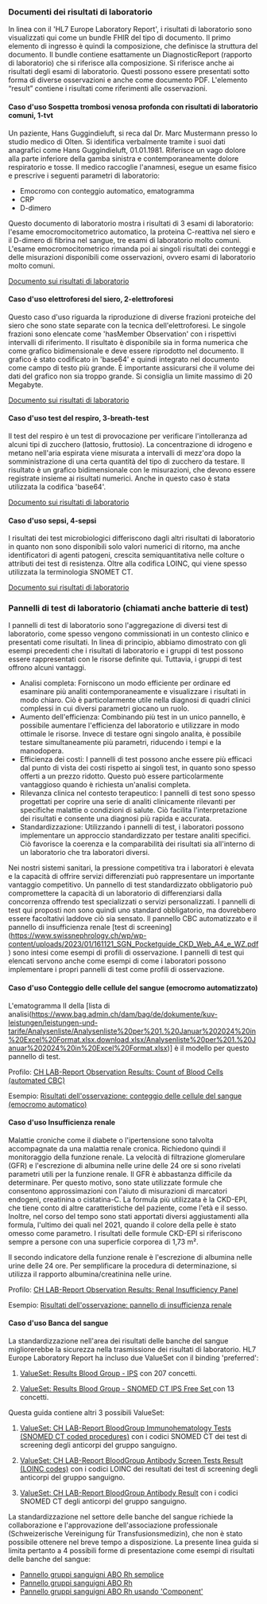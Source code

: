 <!-- markdownlint-disable MD001 MD041 -->

### Documenti dei risultati di laboratorio

In linea con il 'HL7 Europe Laboratory Report', i risultati di laboratorio sono visualizzati qui come un bundle FHIR del tipo di documento. Il primo elemento di ingresso è quindi la composizione, che definisce la struttura del documento.
Il bundle contiene esattamente un DiagnosticReport (rapporto di laboratorio) che si riferisce alla composizione. Si riferisce anche ai risultati degli esami di laboratorio. Questi possono essere presentati sotto forma di diverse osservazioni e anche come documento PDF. L'elemento “result” contiene i risultati come riferimenti alle osservazioni. 

#### Caso d'uso Sospetta trombosi venosa profonda con risultati di laboratorio comuni, 1-tvt

Un paziente, Hans Guggindieluft, si reca dal Dr. Marc Mustermann presso lo studio medico di Olten. Si identifica verbalmente tramite i suoi dati anagrafici come Hans Guggindieluft, 01.01.1981. Riferisce un vago dolore alla parte inferiore della gamba sinistra e contemporaneamente dolore respiratorio e tosse. Il medico raccoglie l'anamnesi, esegue un esame fisico e prescrive i seguenti parametri di laboratorio:

* Emocromo con conteggio automatico, ematogramma
* CRP
* D-dimero
 
Questo documento di laboratorio mostra i risultati di 3 esami di laboratorio: l'esame emocromocitometrico automatico, la proteina C-reattiva nel siero e il D-dimero di fibrina nel sangue, tre esami di laboratorio molto comuni. L'esame emocromocitometrico rimanda poi ai singoli risultati dei conteggi e delle misurazioni disponibili come osservazioni, ovvero esami di laboratorio molto comuni.

[Documento sui risultati di laboratorio](Bundle-LabResultReport-1-tvt.html)

#### Caso d'uso elettroforesi del siero, 2-elettroforesi

Questo caso d'uso riguarda la riproduzione di diverse frazioni proteiche del siero che sono state separate con la tecnica dell'elettroforesi. Le singole frazioni sono elencate come 'hasMember Observation' con i rispettivi intervalli di riferimento. Il risultato è disponibile sia in forma numerica che come grafico bidimensionale e deve essere riprodotto nel documento. Il grafico è stato codificato in 'base64' e quindi integrato nel documento come campo di testo più grande. È importante assicurarsi che il volume dei dati del grafico non sia troppo grande. Si consiglia un limite massimo di 20 Megabyte. 

[Documento sui risultati di laboratorio](Bundle-LabResultReport-2-electrophoresis.html)

#### Caso d'uso test del respiro, 3-breath-test

Il test del respiro è un test di provocazione per verificare l'intolleranza ad alcuni tipi di zucchero (lattosio, fruttosio). La concentrazione di idrogeno e metano nell'aria espirata viene misurata a intervalli di mezz'ora dopo la somministrazione di una certa quantità del tipo di zucchero da testare. Il risultato è un grafico bidimensionale con le misurazioni, che devono essere registrate insieme ai risultati numerici. Anche in questo caso è stata utilizzata la codifica 'base64'.

[Documento sui risultati di laboratorio](Bundle-LabResultReport-3-breath-test.html)

#### Caso d'uso sepsi, 4-sepsi

I risultati dei test microbiologici differiscono dagli altri risultati di laboratorio in quanto non sono disponibili solo valori numerici di ritorno, ma anche identificatori di agenti patogeni, crescita semiquantitativa nelle colture o attributi dei test di resistenza. Oltre alla codifica LOINC, qui viene spesso utilizzata la terminologia SNOMET CT.

[Documento sui risultati di laboratorio](Bundle-LabResultReport-4-sepsis.html)

### Pannelli di test di laboratorio (chiamati anche batterie di test)

I pannelli di test di laboratorio sono l'aggregazione di diversi test di laboratorio, come spesso vengono commissionati in un contesto clinico e presentati come risultati. In linea di principio, abbiamo dimostrato con gli esempi precedenti che i risultati di laboratorio e i gruppi di test possono essere rappresentati con le risorse definite qui. Tuttavia, i gruppi di test offrono alcuni vantaggi.

* Analisi completa: Forniscono un modo efficiente per ordinare ed esaminare più analiti contemporaneamente e visualizzare i risultati in modo chiaro. Ciò è particolarmente utile nella diagnosi di quadri clinici complessi in cui diversi parametri giocano un ruolo.
* Aumento dell'efficienza: Combinando più test in un unico pannello, è possibile aumentare l'efficienza del laboratorio e utilizzare in modo ottimale le risorse. Invece di testare ogni singolo analita, è possibile testare simultaneamente più parametri, riducendo i tempi e la manodopera.
* Efficienza dei costi: I pannelli di test possono anche essere più efficaci dal punto di vista dei costi rispetto ai singoli test, in quanto sono spesso offerti a un prezzo ridotto. Questo può essere particolarmente vantaggioso quando è richiesta un'analisi completa.
* Rilevanza clinica nel contesto terapeutico: I pannelli di test sono spesso progettati per coprire una serie di analiti clinicamente rilevanti per specifiche malattie o condizioni di salute. Ciò facilita l'interpretazione dei risultati e consente una diagnosi più rapida e accurata.
* Standardizzazione: Utilizzando i pannelli di test, i laboratori possono implementare un approccio standardizzato per testare analiti specifici. Ciò favorisce la coerenza e la comparabilità dei risultati sia all'interno di un laboratorio che tra laboratori diversi.

Nei nostri sistemi sanitari, la pressione competitiva tra i laboratori è elevata e la capacità di offrire servizi differenziati può rappresentare un importante vantaggio competitivo. Un pannello di test standardizzato obbligatorio può compromettere la capacità di un laboratorio di differenziarsi dalla concorrenza offrendo test specializzati o servizi personalizzati. I pannelli di test qui proposti non sono quindi uno standard obbligatorio, ma dovrebbero essere facoltativi laddove ciò sia sensato. Il pannello CBC automatizzato e il pannello di insufficienza renale [test di screening] (https://www.swissnephrology.ch/wp/wp-content/uploads/2023/01/161121_SGN_Pocketguide_CKD_Web_A4_e_WZ.pdf) sono intesi come esempi di profili di osservazione.
I pannelli di test qui elencati servono anche come esempi di come i laboratori possono implementare i propri pannelli di test come profili di osservazione.

#### Caso d'uso Conteggio delle cellule del sangue (emocromo automatizzato)

L'ematogramma II della [lista di analisi(https://www.bag.admin.ch/dam/bag/de/dokumente/kuv-leistungen/leistungen-und-tarife/Analysenliste/Analysenliste%20per%201.%20Januar%202024%20in%20Excel%20Format.xlsx.download.xlsx/Analysenliste%20per%201.%20Januar%202024%20in%20Excel%20Format.xlsx)] è il modello per questo pannello di test. 

Profilo: [CH LAB-Report Observation Results: Count of Blood Cells (automated CBC)](StructureDefinition-ch-lab-observation-cbc-panel.html)

Esempio: [Risultati dell'osservazione: conteggio delle cellule del sangue (emocromo automatico)](Observation-ExampleObservationCBCPanel.html)

#### Caso d'uso Insufficienza renale

Malattie croniche come il diabete o l'ipertensione sono talvolta accompagnate da una malattia renale cronica. Richiedono quindi il monitoraggio della funzione renale. La velocità di filtrazione glomerulare (GFR) e l'escrezione di albumina nelle urine delle 24 ore si sono rivelati parametri utili per la funzione renale. Il GFR è abbastanza difficile da determinare. Per questo motivo, sono state utilizzate formule che consentono approssimazioni con l'aiuto di misurazioni di marcatori endogeni, creatinina o cistatina-C. La formula più utilizzata è la CKD-EPI, che tiene conto di altre caratteristiche del paziente, come l'età e il sesso. Inoltre, nel corso del tempo sono stati apportati diversi aggiustamenti alla formula, l'ultimo dei quali nel 2021, quando il colore della pelle è stato omesso come parametro. I risultati delle formule CKD-EPI si riferiscono sempre a persone con una superficie corporea di 1,73 m².

Il secondo indicatore della funzione renale è l'escrezione di albumina nelle urine delle 24 ore. Per semplificare la procedura di determinazione, si utilizza il rapporto albumina/creatinina nelle urine.

Profilo: [CH LAB-Report Observation Results: Renal Insufficiency Panel](StructureDefinition-ch-lab-observation-renal-insufficiency-panel.html)

Esempio: [Risultati dell'osservazione: pannello di insufficienza renale](Observation-ObservationRenalInsufficiencyPanel.html)

#### Caso d'uso Banca del sangue

La standardizzazione nell'area dei risultati delle banche del sangue migliorerebbe la sicurezza nella trasmissione dei risultati di laboratorio. HL7 Europe Laboratory Report ha incluso due ValueSet con il binding 'preferred':

1. [ValueSet: Results Blood Group - IPS](http://hl7.org/fhir/uv/ips/ValueSet/results-blood-group-uv-ips) con 207 concetti.

2. [ValueSet: Results Blood Group - SNOMED CT IPS Free Set ](http://hl7.org/fhir/uv/ips/ValueSet/results-blood-group-snomed-ct-ips-free-set) con 13 concetti.

Questa guida contiene altri 3 possibili ValueSet:

1. [ValueSet: CH LAB-Report BloodGroup Immunohematology Tests (SNOMED CT coded procedures)](ValueSet-ch-lab-bloodgroup-immuno-hematology-vs.html) con i codici SNOMED CT dei test di screening degli anticorpi del gruppo sanguigno.

2. [ValueSet: CH LAB-Report BloodGroup Antibody Screen Tests Result (LOINC codes)](ValueSet-ch-lab-bloodgroup-antibody-screen-vs.html) con i codici LOINC dei resultati dei test di screening degli anticorpi del gruppo sanguigno.

3. [ValueSet: CH LAB-Report BloodGroup Antibody Result](ValueSet-ch-lab-bloodgroup-antibody-vs.html) con i codici SNOMED CT degli anticorpi del gruppo sanguigno.

La standardizzazione nel settore delle banche del sangue richiede la collaborazione e l'approvazione dell'associazione professionale (Schweizerische Vereinigung für Transfusionsmedizin), che non è stato possibile ottenere nel breve tempo a disposizione. La presente linea guida si limita pertanto a 4 possibili forme di presentazione come esempi di risultati delle banche del sangue: 

* [Pannello gruppi sanguigni ABO Rh semplice](Observation-BloodGroupAB0RhD.html)
* [Pannello gruppi sanguigni ABO Rh](Observation-BloodGroupPanel.html)
* [Pannello gruppi sanguigni ABO Rh usando 'Component'](Observation-BloodGroupCompAB0CompRhD.html)

